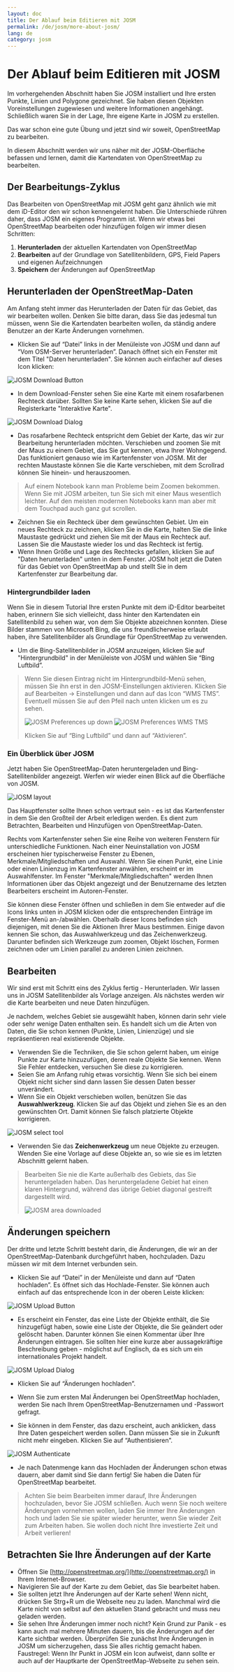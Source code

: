 ```yaml
---
layout: doc
title: Der Ablauf beim Editieren mit JOSM
permalink: /de/josm/more-about-josm/
lang: de
category: josm
---
```


Der Ablauf beim Editieren mit JOSM
==================================
Im vorhergehenden Abschnitt haben Sie JOSM installiert und Ihre ersten Punkte, Linien und Polygone gezeichnet.
Sie haben diesen Objekten Voreinstellungen zugewiesen und weitere Informationen angehängt. Schließlich waren
Sie in der Lage, Ihre eigene Karte in JOSM zu erstellen.

Das war schon eine gute Übung und jetzt sind wir soweit, OpenStreetMap zu bearbeiten.

In diesem Abschnitt werden wir uns näher mit der JOSM-Oberfläche befassen und lernen, damit die Kartendaten
von OpenStreetMap zu bearbeiten.

Der Bearbeitungs-Zyklus
---------------------
Das Bearbeiten von OpenStreetMap mit JOSM geht ganz ähnlich wie mit dem iD-Editor den
wir schon kennengelernt haben. Die Unterschiede rühren daher, dass JOSM ein eigenes Programm ist.
Wenn wir etwas bei OpenStreetMap bearbeiten oder hinzufügen folgen wir immer diesen Schritten:

1. **Herunterladen** der aktuellen Kartendaten von OpenStreetMap
2. **Bearbeiten** auf der Grundlage von Satellitenbildern, GPS, Field Papers und eigenen Aufzeichnungen
3. **Speichern** der Änderungen auf OpenStreetMap

Herunterladen der OpenStreetMap-Daten
-------------------------------------
Am Anfang steht immer das Herunterladen der Daten für das Gebiet, das wir bearbeiten wollen. Denken Sie bitte daran,
dass Sie das jedesmal tun müssen, wenn Sie die Kartendaten bearbeiten wollen, da ständig andere Benutzer an der Karte 
Änderungen vornehmen.

-	Klicken Sie auf “Datei” links in der Menüleiste von JOSM und dann auf “Vom OSM-Server herunterladen”. 
    Danach öffnet sich ein Fenster mit dem Titel "Daten herunterladen". Sie können auch einfacher
    auf dieses Icon klicken:

![JOSM Download Button][]

-  In dem Download-Fenster sehen Sie eine Karte mit einem rosafarbenen Rechteck darüber. Sollten Sie keine
    Karte sehen, klicken Sie auf die Registerkarte "Interaktive Karte".

![JOSM Download Dialog][]

-  Das rosafarbene Rechteck entspricht dem Gebiet der Karte, das wir zur Bearbeitung herunterladen
    möchten. Verschieben und zoomen Sie mit der Maus zu einem Gebiet, das Sie gut kennen, etwa
    Ihrer Wohngegend. Das funktioniert genauso wie im Kartenfenster von JOSM. Mit der rechten Maustaste
    können Sie die Karte verschieben, mit dem Scrollrad können Sie hinein- und herauszoomen.

>	Auf einem Notebook kann man Probleme beim Zoomen bekommen. Wenn Sie mit JOSM arbeiten, tun Sie sich
>	mit einer Maus wesentlich leichter. Auf den meisten modernen Notebooks kann man aber mit dem Touchpad
>	auch ganz gut scrollen.

-  Zeichnen Sie ein Rechteck über dem gewünschten Gebiet. Um ein neues Rechteck zu zeichnen, klicken Sie
    in die Karte, halten Sie die linke Maustaste gedrückt und ziehen Sie mit der Maus ein Rechteck auf.
    Lassen Sie die Maustaste wieder los und das Rechteck ist fertig.
-  Wenn Ihnen Größe und Lage des Rechtecks gefallen, klicken Sie auf "Daten herunterladen" unten 
    in dem Fenster. JOSM holt jetzt die Daten für das Gebiet von OpenStreetMap ab und stellt Sie in dem
    Kartenfenster zur Bearbeitung dar.

### Hintergrundbilder laden
Wenn Sie in diesem Tutorial Ihre ersten Punkte mit dem iD-Editor bearbeitet haben, erinnern Sie sich 
vielleicht, dass hinter den Kartendaten ein Satellitenbild zu sehen war, von dem Sie Objekte abzeichnen
konnten. Diese Bilder stammen von Microsoft Bing, die uns freundlicherweise erlaubt haben, ihre Satellitenbilder
als Grundlage für OpenStreetMap zu verwenden.

-  Um die Bing-Satellitenbilder in JOSM anzuzeigen, klicken Sie auf "Hintergrundbild" in der Menüleiste von
    JOSM und wählen Sie “Bing Luftbild”.

>   Wenn Sie diesen Eintrag nicht im Hintergrundbild-Menü sehen, müssen Sie ihn erst in den JOSM-Einstellungen
>   aktivieren. Klicken Sie auf Bearbeiten -> Einstellungen und dann auf das Icon
>   “WMS TMS”. Eventuell müssen Sie auf den Pfeil nach unten klicken um es zu sehen.
>
>	![JOSM Preferences up down][]
>	![JOSM Preferences WMS TMS][]
>
>   Klicken Sie auf “Bing Luftbild” und dann auf “Aktivieren”.


### Ein Überblick über JOSM
Jetzt haben Sie OpenStreetMap-Daten heruntergeladen und Bing-Satellitenbilder angezeigt.
Werfen wir wieder einen Blick auf die Oberfläche von JOSM.

![JOSM layout][]

Das Hauptfenster sollte Ihnen schon vertraut sein - es ist das Kartenfenster in dem Sie den
Großteil der Arbeit erledigen werden. Es dient zum Betrachten, Bearbeiten und Hinzufügen von
OpenStreetMap-Daten.

Rechts vom Kartenfenster sehen Sie eine Reihe von weiteren Fenstern für unterschiedliche Funktionen.
Nach einer Neuinstallation von JOSM erscheinen hier typischerweise Fenster zu Ebenen, 
Merkmale/Mitgliedschaften und Auswahl. Wenn Sie einen Punkt, eine Linie oder einen Linienzug im
Kartenfenster anwählen, erscheint er im Auswahlfenster. Im Fenster "Merkmale/Mitgliedschaften" werden
Ihnen Informationen über das Objekt angezeigt und der Benutzername des letzten Bearbeiters erscheint im 
Autoren-Fenster.

Sie können diese Fenster öffnen und schließen in dem Sie entweder auf die Icons links unten in JOSM klicken 
oder die entsprechenden Einträge im Fenster-Menü an-/abwählen. Oberhalb dieser Icons befinden sich diejenigen,
mit denen Sie die Aktionen Ihrer Maus bestimmen. Einige davon kennen Sie schon, das Auswahlwerkzeug und das
Zeichenwerkzeug. Darunter befinden sich Werkzeuge zum zoomen, Objekt löschen, Formen zeichnen oder um Linien 
parallel zu anderen Linien zeichnen.


Bearbeiten
----
Wir sind erst mit Schritt eins des Zyklus fertig - Herunterladen. Wir lassen uns in JOSM Satellitenbilder
als Vorlage anzeigen. Als nächstes werden wir die Karte bearbeiten und neue Daten hinzufügen.

Je nachdem, welches Gebiet sie ausgewählt haben, können darin sehr viele oder sehr wenige Daten
enthalten sein. Es handelt sich um die Arten von Daten, die Sie schon kennen (Punkte, Linien, Linienzüge) und
sie repräsentieren real existierende Objekte.

-	Verwenden Sie die Techniken, die Sie schon gelernt haben, um einige Punkte zur Karte hinzuzufügen, 
	deren reale Objekte Sie kennen. Wenn Sie Fehler entdecken, versuchen Sie diese zu korrigieren.
-	Seien Sie am Anfang ruhig etwas vorsichtig. Wenn Sie sich bei einem Objekt nicht sicher sind
	dann lassen Sie dessen Daten besser unverändert.
-	Wenn Sie ein Objekt verschieben wollen, benützen Sie das 
    **Auswahlwerkzeug**. Klicken Sie auf das Objekt und ziehen Sie es an den gewünschten Ort. Damit können
    Sie falsch platzierte Objekte korrigieren.

![JOSM select tool][]

-  Verwenden Sie das **Zeichenwerkzeug** um neue Objekte zu erzeugen.
    Wenden Sie eine Vorlage auf diese Objekte an, so wie sie es im letzten Abschnitt gelernt haben. 

>	Bearbeiten Sie nie die Karte außerhalb des Gebiets, das Sie heruntergeladen haben.
>	Das heruntergeladene Gebiet hat einen klaren Hintergrund,
>	während das übrige Gebiet diagonal gestreift dargestellt wird.
>
>	![JOSM area downloaded][]

Änderungen speichern
--------------------
Der dritte und letzte Schritt besteht darin, die Änderungen, die wir an der OpenStreetMap-Datenbank
durchgeführt haben, hochzuladen. Dazu müssen wir mit dem Internet verbunden sein.

-  Klicken Sie auf “Datei” in der Menüleiste und dann auf “Daten hochladen”. Es öffnet sich das 
    Hochlade-Fenster. Sie können auch einfach auf das entsprechende Icon in der oberen Leiste klicken:

![JOSM Upload Button][]

-  Es erscheint ein Fenster, das eine Liste der Objekte enthält, die Sie hinzugefügt haben, sowie eine
    Liste der Objekte, die Sie geändert oder gelöscht haben. Darunter können Sie einen Kommentar über Ihre
    Änderungen eintragen. Sie sollten hier eine kurze aber aussagekräftige Beschreibung geben - möglichst auf
    Englisch, da es sich um ein internationales Projekt handelt.

![JOSM Upload Dialog][]

-  Klicken Sie auf  “Änderungen hochladen”.

-	Wenn Sie zum ersten Mal Änderungen bei OpenStreetMap hochladen, werden Sie
    nach Ihrem OpenStreetMap-Benutzernamen und -Passwort gefragt.
-	Sie können in dem Fenster, das dazu erscheint, auch anklicken, dass
    Ihre Daten gespeichert werden sollen. Dann müssen Sie sie in Zukunft nicht
    mehr eingeben. Klicken Sie auf “Authentisieren”.

![JOSM Authenticate][]

-	Je nach Datenmenge kann das Hochladen der Änderungen schon etwas dauern,
    aber damit sind Sie dann fertig! Sie haben die Daten für OpenStreetMap bearbeitet.

>	Achten Sie beim Bearbeiten immer darauf, Ihre Änderungen hochzuladen, bevor Sie
>	JOSM schließen. Auch wenn Sie noch weitere Änderungen vornehmen wollen, laden Sie immer
>	Ihre Änderungen hoch und laden Sie sie später wieder herunter, wenn Sie wieder Zeit zum Arbeiten
>	haben. Sie wollen doch nicht Ihre investierte Zeit und Arbeit verlieren!

Betrachten Sie Ihre Änderungen auf der Karte
--------------------------------------------
-  Öffnen Sie [http://openstreetmap.org/](http://openstreetmap.org/) in Ihrem Internet-Browser.
-  Navigieren Sie auf der Karte zu dem Gebiet, das Sie bearbeitet haben.
-  Sie sollten jetzt Ihre Änderungen auf der Karte sehen! Wenn nicht,
    drücken Sie Strg+R um die Webseite neu zu laden. Manchmal wird die Karte nicht von selbst
    auf den aktuellen Stand gebracht und muss neu geladen werden.
-  Sie sehen Ihre Änderungen immer noch nicht? Kein Grund zur Panik - es kann auch mal mehrere Minuten
    dauern, bis die Änderungen auf der Karte sichtbar werden. Überprüfen Sie zunächst
    Ihre Änderungen in JOSM um sicherzugehen, dass Sie alles richtig gemacht haben. Faustregel:
    Wenn Ihr Punkt in JOSM ein Icon aufweist, dann sollte er auch auf der Hauptkarte der
    OpenStreetMap-Webseite zu sehen sein.



[JOSM Download Button]: /images/beginner/josm_download-button.png
[JOSM Download Dialog]: /images/beginner/josm_download-dialog.png
[JOSM Preferences up down]: /images/beginner/josm_preferences-up-down.png
[JOSM Preferences WMS TMS]: /images/beginner/josm_preferences-wms-tms.png
[JOSM layout]: /images/beginner/josm_layout.png
[JOSM select tool]: /images/beginner/josm_select-tool.png
[JOSM area downloaded]: /images/beginner/josm_area-downloaded.png
[JOSM Upload Button]: /images/beginner/josm_upload-button.png
[JOSM Upload Dialog]: /images/de/beginner/josm_upload-dialog.png
[JOSM Authenticate]: /images/de/beginner/josm_authenticate.png

